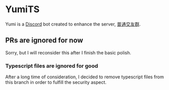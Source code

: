 # YumiTS

Yumi is a [Discord](https://discord.com/) bot created to enhance the server, [普通交友群](https://discord.gg/bmpq6yyfv6).

## PRs are ignored for now

Sorry, but I will reconsider this after I finish the basic polish.

### Typescript files are ignored for good

After a long time of consideration, I decided to remove typescript files from this branch in order to fulfill the security aspect.

